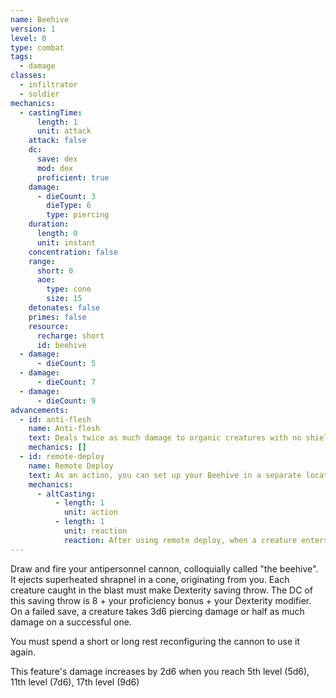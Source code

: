 ```yaml
---
name: Beehive
version: 1
level: 0
type: combat
tags:
  - damage
classes:
  - infiltrator
  - soldier
mechanics:
  - castingTime:
      length: 1
      unit: attack
    attack: false
    dc:
      save: dex
      mod: dex
      proficient: true
    damage:
      - dieCount: 3
        dieType: 6
        type: piercing
    duration:
      length: 0
      unit: instant
    concentration: false
    range:
      short: 0
      aoe:
        type: cone
        size: 15
    detonates: false
    primes: false
    resource:
      recharge: short
      id: beehive
  - damage:
      - dieCount: 5
  - damage:
      - dieCount: 7
  - damage:
      - dieCount: 9
advancements:
  - id: anti-flesh
    name: Anti-flesh
    text: Deals twice as much damage to organic creatures with no shield points.
    mechanics: []
  - id: remote-deploy
    name: Remote Deploy
    text: As an action, you can set up your Beehive in a separate location. Once it is deployed you can use an Attack action to fire it. You can also fire it as a reaction whenever a creature enters this power's cone.
    mechanics:
      - altCasting:
          - length: 1
            unit: action
          - length: 1
            unit: reaction
            reaction: After using remote deploy, when a creature enters this power's cone
---
```

Draw and fire your antipersonnel cannon, colloquially called "the beehive". It ejects superheated shrapnel in a <me-distance length="15" adj/> cone,
originating from you. Each creature caught in the blast must make Dexterity saving throw. The DC of this saving throw is
8 + your proficiency bonus + your Dexterity modifier. On a failed save, a creature takes 3d6 piercing damage or half as
much damage on a successful one.

You must spend a short or long rest reconfiguring the cannon to use it again.

This feature's damage increases by 2d6 when you reach 5th level (5d6), 11th level (7d6), 17th level (9d6)
